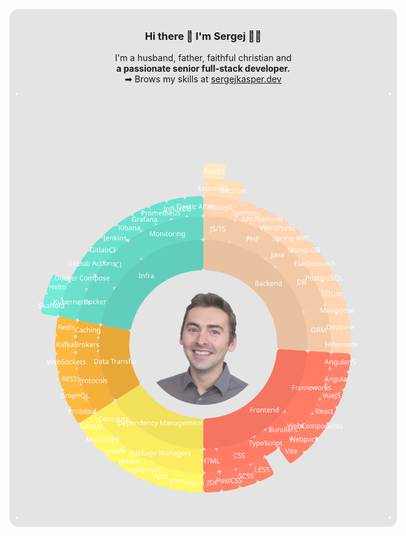 
<div align="center" style="width:600px; padding:10px; border-radius:1em; background-color:#e4e4e4">
<h3> Hi there 👋 I'm Sergej 👨‍💻 </h3>
<p> I'm a husband, father, faithful christian and <br><b>
a passionate senior full-stack developer.</b><br>
➡ Brows my skills at <a href="https://sergejkasper.dev">sergejkasper.dev</a>
 </p>
<img src="https://raw.githubusercontent.com/SergejKasper/SergejKasper/master/skills.svg">
</div>
